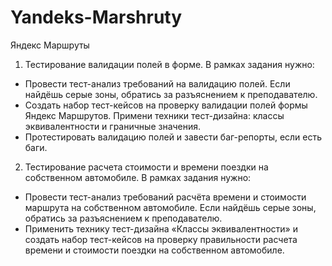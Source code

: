 # Yandeks-Marshruty
Яндекс Маршруты

1. Тестирование валидации полей в форме.
В рамках задания нужно:
+ Провести тест-анализ требований на валидацию полей. Если найдёшь серые зоны, обратись за разъяснением к преподавателю.
+ Создать набор тест-кейсов на проверку валидации полей формы Яндекс Маршрутов. Примени техники тест-дизайна: классы эквивалентности и граничные значения.
+ Протестировать валидацию полей и завести баг-репорты, если есть баги.

2. Тестирование расчета стоимости и времени поездки на собственном автомобиле.
В рамках задания нужно:
+ Провести тест-анализ требований расчёта времени и стоимости маршрута на собственном автомобиле. Если найдёшь серые зоны, обратись за разъяснением к преподавателю.
+ Применить технику тест-дизайна «Классы эквивалентности» и создать набор тест-кейсов на проверку правильности расчета времени и стоимости поездки на собственном автомобиле.
